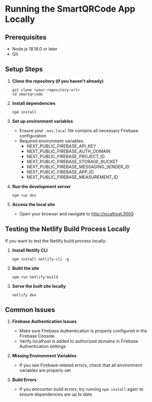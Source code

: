 # Running the SmartQRCode App Locally

## Prerequisites
- Node.js 18.18.0 or later
- Git

## Setup Steps

1. **Clone the repository (if you haven't already)**
   ```
   git clone <your-repository-url>
   cd smartqrcode
   ```

2. **Install dependencies**
   ```
   npm install
   ```

3. **Set up environment variables**
   - Ensure your `.env.local` file contains all necessary Firebase configuration
   - Required environment variables:
     - NEXT_PUBLIC_FIREBASE_API_KEY
     - NEXT_PUBLIC_FIREBASE_AUTH_DOMAIN
     - NEXT_PUBLIC_FIREBASE_PROJECT_ID
     - NEXT_PUBLIC_FIREBASE_STORAGE_BUCKET
     - NEXT_PUBLIC_FIREBASE_MESSAGING_SENDER_ID
     - NEXT_PUBLIC_FIREBASE_APP_ID
     - NEXT_PUBLIC_FIREBASE_MEASUREMENT_ID

4. **Run the development server**
   ```
   npm run dev
   ```

5. **Access the local site**
   - Open your browser and navigate to [http://localhost:3000](http://localhost:3000)

## Testing the Netlify Build Process Locally

If you want to test the Netlify build process locally:

1. **Install Netlify CLI**
   ```
   npm install netlify-cli -g
   ```

2. **Build the site**
   ```
   npm run netlify:build
   ```

3. **Serve the built site locally**
   ```
   netlify dev
   ```

## Common Issues

1. **Firebase Authentication Issues**
   - Make sure Firebase Authentication is properly configured in the Firebase Console
   - Verify localhost is added to authorized domains in Firebase Authentication settings

2. **Missing Environment Variables**
   - If you see Firebase-related errors, check that all environment variables are properly set

3. **Build Errors**
   - If you encounter build errors, try running `npm install` again to ensure dependencies are up to date
